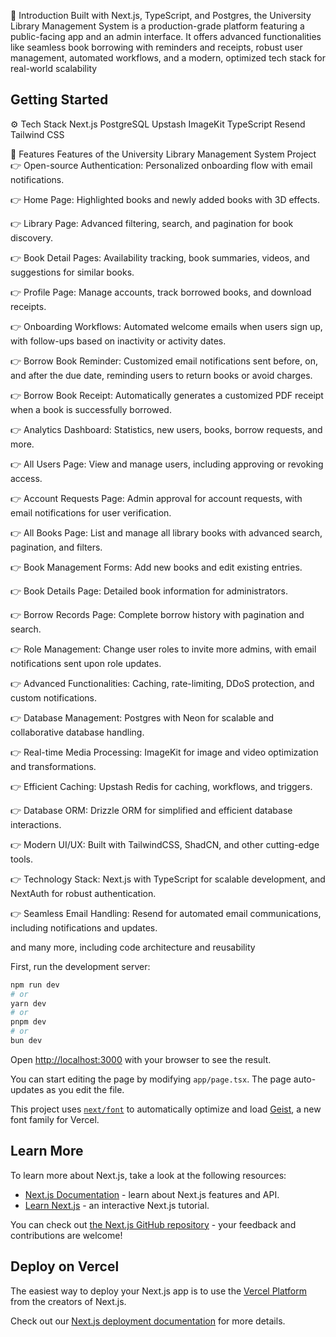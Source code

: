 🤖 Introduction
Built with Next.js, TypeScript, and Postgres, the University Library Management System is a production-grade platform featuring a public-facing app and an admin interface. It offers advanced functionalities like seamless book borrowing with reminders and receipts, robust user management, automated workflows, and a modern, optimized tech stack for real-world scalability
## Getting Started

⚙️ Tech Stack
Next.js
PostgreSQL
Upstash
ImageKit
TypeScript
Resend
Tailwind CSS

🔋 Features
Features of the University Library Management System Project
👉 Open-source Authentication: Personalized onboarding flow with email notifications.

👉 Home Page: Highlighted books and newly added books with 3D effects.

👉 Library Page: Advanced filtering, search, and pagination for book discovery.

👉 Book Detail Pages: Availability tracking, book summaries, videos, and suggestions for similar books.

👉 Profile Page: Manage accounts, track borrowed books, and download receipts.

👉 Onboarding Workflows: Automated welcome emails when users sign up, with follow-ups based on inactivity or activity dates.

👉 Borrow Book Reminder: Customized email notifications sent before, on, and after the due date, reminding users to return books or avoid charges.

👉 Borrow Book Receipt: Automatically generates a customized PDF receipt when a book is successfully borrowed.

👉 Analytics Dashboard: Statistics, new users, books, borrow requests, and more.

👉 All Users Page: View and manage users, including approving or revoking access.

👉 Account Requests Page: Admin approval for account requests, with email notifications for user verification.

👉 All Books Page: List and manage all library books with advanced search, pagination, and filters.

👉 Book Management Forms: Add new books and edit existing entries.

👉 Book Details Page: Detailed book information for administrators.

👉 Borrow Records Page: Complete borrow history with pagination and search.

👉 Role Management: Change user roles to invite more admins, with email notifications sent upon role updates.

👉 Advanced Functionalities: Caching, rate-limiting, DDoS protection, and custom notifications.

👉 Database Management: Postgres with Neon for scalable and collaborative database handling.

👉 Real-time Media Processing: ImageKit for image and video optimization and transformations.

👉 Efficient Caching: Upstash Redis for caching, workflows, and triggers.

👉 Database ORM: Drizzle ORM for simplified and efficient database interactions.

👉 Modern UI/UX: Built with TailwindCSS, ShadCN, and other cutting-edge tools.

👉 Technology Stack: Next.js with TypeScript for scalable development, and NextAuth for robust authentication.

👉 Seamless Email Handling: Resend for automated email communications, including notifications and updates.

and many more, including code architecture and reusability

First, run the development server:

```bash
npm run dev
# or
yarn dev
# or
pnpm dev
# or
bun dev
```

Open [http://localhost:3000](http://localhost:3000) with your browser to see the result.

You can start editing the page by modifying `app/page.tsx`. The page auto-updates as you edit the file.

This project uses [`next/font`](https://nextjs.org/docs/app/building-your-application/optimizing/fonts) to automatically optimize and load [Geist](https://vercel.com/font), a new font family for Vercel.

## Learn More

To learn more about Next.js, take a look at the following resources:

- [Next.js Documentation](https://nextjs.org/docs) - learn about Next.js features and API.
- [Learn Next.js](https://nextjs.org/learn) - an interactive Next.js tutorial.

You can check out [the Next.js GitHub repository](https://github.com/vercel/next.js) - your feedback and contributions are welcome!

## Deploy on Vercel

The easiest way to deploy your Next.js app is to use the [Vercel Platform](https://vercel.com/new?utm_medium=default-template&filter=next.js&utm_source=create-next-app&utm_campaign=create-next-app-readme) from the creators of Next.js.

Check out our [Next.js deployment documentation](https://nextjs.org/docs/app/building-your-application/deploying) for more details.
